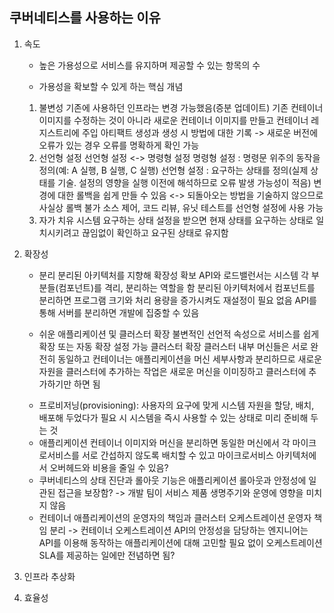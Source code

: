 ## 쿠버네티스를 사용하는 이유

1. 속도

   - 높은 가용성으로 서비스를 유지하며 제공할 수 있는 항목의 수

   - 가용성을 확보할 수 있게 하는 핵심 개념 
   1) 불변성
     기존에 사용하던 인프라는 변경 가능했음(증분 업데이트)
     기존 컨테이너 이미지를 수정하는 것이 아니라 새로운 컨테이너 이미지를 만들고 컨테이너 레지스트리에 주입
     아티팩트 생성과 생성 시 방법에 대한 기록 -> 새로운 버전에 오류가 있는 경우 오류를 명확하게 확인 가능
   2) 선언형 설정
     선언형 설정 <-> 명령형 설정
     명령형 설정 : 명령문 위주의 동작을 정의(예: A 실행, B 실행, C 실행)
     선언형 설정 : 요구하는 상태를 정의(실제 상태를 기술. 설정의 영향을 실행 이전에 해석하므로 오류 발생 가능성이 적음)
     변경에 대한 롤백을 쉽게 만들 수 있음 <-> 되돌아오는 방법을 기술하지 않으므로 사실상 롤백 불가
     소스 제어, 코드 리뷰, 유닛 테스트를 선언형 설정에 사용 가능
   3) 자가 치유 시스템
     요구하는 상태 설정을 받으면 현재 상태를 요구하는 상태로 일치시키려고 
     끊임없이 확인하고 요구된 상태로 유지함


2. 확장성

   - 분리
   분리된 아키텍처를 지향해 확장성 확보
   API와 로드밸런서는 시스템 각 부분들(컴포넌트)를 격리, 분리하는 역할을 함
   분리된 아키텍처에서 컴포넌트를 분리하면 프로그램 크기와 처리 용량을 증가시켜도 재설정이 필요 없음
   API를 통해 서버를 분리하면 개발에 집중할 수 있음


   - 쉬운 애플리케이션 및 클러스터 확장
   불변적인 선언적 속성으로 서비스를 쉽게 확장 또는 자동 확장 설정 가능
   클러스터 확장
   클러스터 내부 머신들은 서로 완전히 동일하고 컨테이너는 애플리케이션을 머신 세부사항과 분리하므로 
   새로운 자원을 클러스터에 추가하는 작업은 새로운 머신을 이미징하고 클러스터에 추가하기만 하면 됨

   * 프로비저닝(provisioning): 사용자의 요구에 맞게 시스템 자원을 할당, 배치, 배포해 두었다가 필요 시 
     시스템을 즉시 사용할 수 있는 상태로 미리 준비해 두는 것
   * 애플리케이션 컨테이너 이미지와 머신을 분리하면 동일한 머신에서 각 마이크로서비스를 
     서로 간섭하지 않도록 배치할 수 있고 마이크로서비스 아키텍처에서 오버헤드와 비용을 줄일 수 있음?
   * 쿠버네티스의 상태 진단과 롤아웃 기능은 애플리케이션 롤아웃과 안정성에 일관된 접근을 보장함?
     -> 개발 팀이 서비스 제품 생명주기와 운영에 영향을 미치지 않음
   * 컨테이너 애플리케이션의 운영자의 책임과 클러스터 오케스트레이션 운영자 책임 분리
     -> 컨테이너 오케스트레이션 API의 안정성을 담당하는 엔지니어는 API를 이용해 동작하는 
     애플리케이션에 대해 고민할 필요 없이 오케스트레이션 SLA를 제공하는 일에만 전념하면 됨?



3. 인프라 추상화


4. 효율성